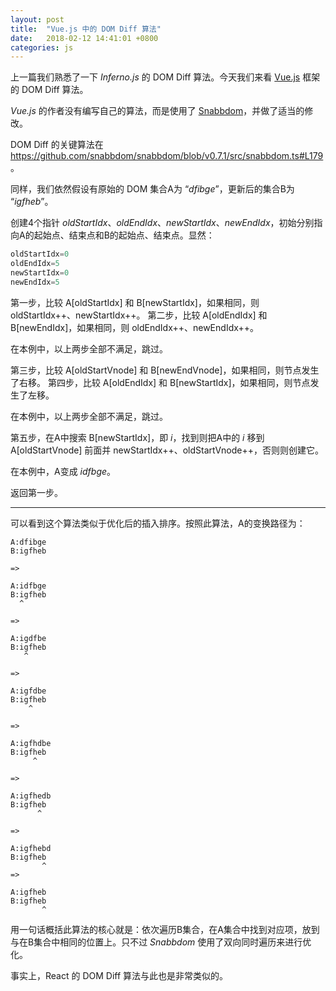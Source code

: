 ```yaml
---
layout: post
title:  "Vue.js 中的 DOM Diff 算法"
date:   2018-02-12 14:41:01 +0800
categories: js
---
```


上一篇我们熟悉了一下 *Inferno.js* 的 DOM Diff 算法。今天我们来看 [Vue.js](https://vuejs.org/) 框架的 DOM Diff 算法。

*Vue.js* 的作者没有编写自己的算法，而是使用了 [Snabbdom](https://github.com/snabbdom/snabbdom)，并做了适当的修改。

DOM Diff 的关键算法在 <https://github.com/snabbdom/snabbdom/blob/v0.7.1/src/snabbdom.ts#L179>。

同样，我们依然假设有原始的 DOM 集合A为 “*dfibge*”，更新后的集合B为 “*igfheb*”。

创建4个指针 *oldStartIdx*、*oldEndIdx*、*newStartIdx*、*newEndIdx*，初始分别指向A的起始点、结束点和B的起始点、结束点。显然：

```js
oldStartIdx=0
oldEndIdx=5
newStartIdx=0
newEndIdx=5
```

第一步，比较 A[oldStartIdx] 和 B[newStartIdx]，如果相同，则 oldStartIdx++、newStartIdx++。
第二步，比较 A[oldEndIdx] 和 B[newEndIdx]，如果相同，则 oldEndIdx++、newEndIdx++。

在本例中，以上两步全部不满足，跳过。

第三步，比较 A[oldStartVnode] 和 B[newEndVnode]，如果相同，则节点发生了右移。
第四步，比较 A[oldEndIdx] 和 B[newStartIdx]，如果相同，则节点发生了左移。

在本例中，以上两步全部不满足，跳过。

第五步，在A中搜索 B[newStartIdx]，即 *i*，找到则把A中的 *i* 移到 A[oldStartVnode] 前面并 newStartIdx++、oldStartVnode++，否则则创建它。

在本例中，A变成 *idfbge*。

返回第一步。

---

可以看到这个算法类似于优化后的插入排序。按照此算法，A的变换路径为：

```
A:dfibge
B:igfheb

=>

A:idfbge
B:igfheb
  ^

=>

A:igdfbe
B:igfheb
   ^

=>

A:igfdbe
B:igfheb
    ^

=>

A:igfhdbe
B:igfheb
     ^

=>

A:igfhedb
B:igfheb
      ^

=>

A:igfhebd
B:igfheb
       ^
=>

A:igfheb
B:igfheb
       ^
```

用一句话概括此算法的核心就是：依次遍历B集合，在A集合中找到对应项，放到与在B集合中相同的位置上。只不过 *Snabbdom* 使用了双向同时遍历来进行优化。

事实上，React 的 DOM Diff 算法与此也是非常类似的。